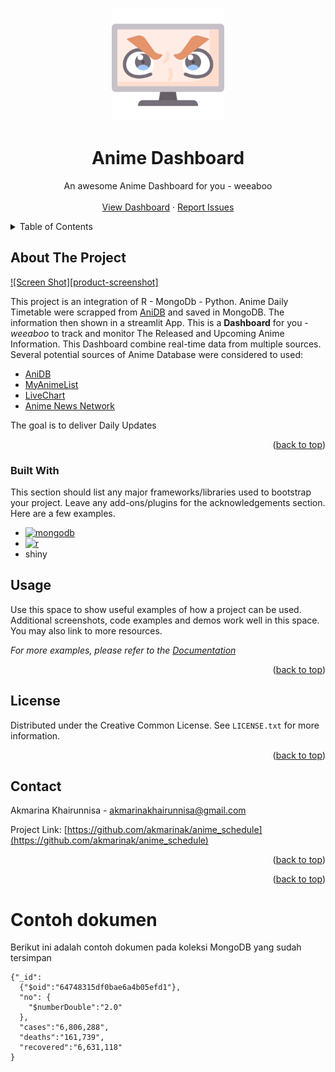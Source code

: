 <a name="readme-top"></a>

<!-- PROJECT LOGO -->
<br />
<div align="center">
  <a href="https://github.com/othneildrew/Best-README-Template">
    <img src="images/anime.png" alt="Logo" width="180">
  </a>

  <h1 align="center">Anime Dashboard</h1>

  <p align="center">
    An awesome Anime Dashboard for you - weeaboo
    <br />
    <br />
    <a href="https://github.com/akmarinak/anime_schedule/issues">View Dashboard</a>
    ·
    <a href="https://github.com/akmarinak/anime_schedule/issues">Report Issues</a>
    <br />
  </p>
</div>


<!-- TABLE OF CONTENTS -->
<details>
  <summary>Table of Contents</summary>
  <ol>
    <li>
      <a href="#about-the-project">About The Project</a>
      <ul>
        <li><a href="#built-with">Built With</a></li>
      </ul>
    </li>
    <li>
      <a href="#getting-started">Getting Started</a>
      <ul>
        <li><a href="#prerequisites">Prerequisites</a></li>
        <li><a href="#installation">Installation</a></li>
      </ul>
    </li>
    <li><a href="#usage">Usage</a></li>
    <li><a href="#roadmap">Roadmap</a></li>
    <li><a href="#contact">Contact</a></li>
    <li><a href="#acknowledgments">Acknowledgments</a></li>
  </ol>
</details>



<!-- ABOUT THE PROJECT -->
## About The Project

[![Screen Shot][product-screenshot]](https://example.com)

This project is an integration of R - MongoDb - Python. Anime Daily Timetable were scrapped from [AniDB](https://anidb.net/anime/schedule) and saved in MongoDB. The information then shown in a streamlit App.
This is a **Dashboard** for you -_weeaboo_ to track and monitor The Released and Upcoming Anime Information. This Dashboard combine real-time data from multiple sources. Several potential sources of Anime Database were considered to used:
* [AniDB](https://anidb.net)
* [MyAnimeList](https://myanimelist.net)
* [LiveChart](https://www.livechart.me/summer-2023/tv)
* [Anime News Network](https://www.animenewsnetwork.com)

The goal is to deliver Daily Updates

<p align="right">(<a href="#readme-top">back to top</a>)</p>



### Built With

This section should list any major frameworks/libraries used to bootstrap your project. Leave any add-ons/plugins for the acknowledgements section. Here are a few examples.

* [![mongodb][mongodb-shield]][mongodb-url]
* [![r][r-shield]][r-url]
* shiny


<!-- USAGE EXAMPLES -->
## Usage

Use this space to show useful examples of how a project can be used. Additional screenshots, code examples and demos work well in this space. You may also link to more resources.

_For more examples, please refer to the [Documentation](https://example.com)_

<p align="right">(<a href="#readme-top">back to top</a>)</p>



<!-- LICENSE -->
## License

Distributed under the Creative Common License. See `LICENSE.txt` for more information.

<p align="right">(<a href="#readme-top">back to top</a>)</p>



<!-- CONTACT -->
## Contact

Akmarina Khairunnisa - akmarinakhairunnisa@gmail.com

Project Link: [https://github.com/akmarinak/anime_schedule](https://github.com/akmarinak/anime_schedule)

<p align="right">(<a href="#readme-top">back to top</a>)</p>




<p align="right">(<a href="#readme-top">back to top</a>)</p>



<!-- MARKDOWN LINKS & IMAGES -->
[mongodb-shield]: https://img.shields.io/badge/-MongoDB-47A248?logo=mongodb&logoColor=white&style=plastic
[mongodb-url]: https://www.mongodb.com
[r-shield]: https://img.shields.io/badge/--276DC3?logo=r&logoColor=white&style=plastic
[r-url]: https://www.r-project.org




# Contoh dokumen 

Berikut ini adalah contoh dokumen pada koleksi MongoDB yang sudah tersimpan

```
{"_id":
  {"$oid":"64748315df0bae6a4b05efd1"},
  "no": {
    "$numberDouble":"2.0"
  },
  "cases":"6,806,288",
  "deaths":"161,739",
  "recovered":"6,631,118"
}
```
